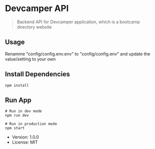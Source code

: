# Devcamper API

> Backend API for Devcamper application, which is a bootcamp directory website

## Usage

Renamme "config/config.env.env" to "config/config.env" and update the value/setting to your own

## Install Dependencies

```
npm install
```

## Run App

```
# Run in dev mode
npm run dev

# Run in production mode
npm start
```

- Version: 1.0.0
- License: MIT
